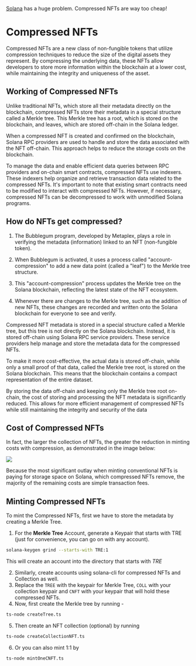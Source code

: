 
[Solana](https://solana.com) has a huge problem. Compressed NFTs are way too cheap!

# Compressed NFTs

Compressed NFTs are a new class of non-fungible tokens that utilize compression techniques to reduce the size of the digital assets they represent. By compressing the underlying data, these NFTs allow developers to store more information within the blockchain at a lower cost, while maintaining the integrity and uniqueness of the asset.

## Working of Compressed NFTs

Unlike traditional NFTs, which store all their metadata directly on the blockchain, compressed NFTs store their metadata in a special structure called a Merkle tree. This Merkle tree has a root, which is stored on the blockchain, and leaves, which are stored off-chain in the Solana ledger.

When a compressed NFT is created and confirmed on the blockchain, Solana RPC providers are used to handle and store the data associated with the NFT off-chain. This approach helps to reduce the storage costs on the blockchain.

To manage the data and enable efficient data queries between RPC providers and on-chain smart contracts, compressed NFTs use indexers. These indexers help organize and retrieve transaction data related to the compressed NFTs. It's important to note that existing smart contracts need to be modified to interact with compressed NFTs. However, if necessary, compressed NFTs can be decompressed to work with unmodified Solana programs.

## How do NFTs get compressed?

1. The Bubblegum program, developed by Metaplex, plays a role in verifying the metadata (information) linked to an NFT (non-fungible token).

2. When Bubblegum is activated, it uses a process called "account-compression" to add a new data point (called a "leaf") to the Merkle tree structure.

3. This "account-compression" process updates the Merkle tree on the Solana blockchain, reflecting the latest state of the NFT ecosystem.

4. Whenever there are changes to the Merkle tree, such as the addition of new NFTs, these changes are recorded and written onto the Solana blockchain for everyone to see and verify.

Compressed NFT metadata is stored in a special structure called a Merkle tree, but this tree is not directly on the Solana blockchain. Instead, it is stored off-chain using Solana RPC service providers. These service providers help manage and store the metadata data for the compressed NFTs.

To make it more cost-effective, the actual data is stored off-chain, while only a small proof of that data, called the Merkle tree root, is stored on the Solana blockchain. This means that the blockchain contains a compact representation of the entire dataset.

By storing the data off-chain and keeping only the Merkle tree root on-chain, the cost of storing and processing the NFT metadata is significantly reduced. This allows for more efficient management of compressed NFTs while still maintaining the integrity and security of the data

## Cost of Compressed NFTs

In fact, the larger the collection of NFTs, the greater the reduction in minting costs with compression, as demonstrated in the image below:

![](https://assets-global.website-files.com/5f973c97cf5aea614f93a26c/63c92ed90d7c51169250d500_SpfybawohX9MOEVXckdnnSXCJYgYjt9LeoF5Em02yZDypwdK8F06LdfEGb1iyWUiJmCPQ017IfxhDZo5Mt6c-OMwX1V4jvRzy-C_K3JyLKS9yE4kbCUji3mXb0hoHEszj5603Jrgl3bPQLxaoI9dXiZBzuDhByyO7sk_dw-P7xU9Yd2c4bdTS4p2SQ-x7w.png)

Because the most significant outlay when minting conventional NFTs is paying for storage space on Solana, which compressed NFTs remove, the majority of the remaining costs are simple transaction fees.

## Minting Compressed NFTs

To mint the Compressed NFTs, first we have to store the metadata by creating a Merkle Tree. 
1. For the **Merkle Tree** Account, generate a Keypair that starts with TRE (just for convenience, you can go on with any account).

```bash
solana-keygen grind --starts-with TRE:1
```

This will create an account into the directory that starts with *TRE*

2. Similarly, create accounts using solana-cli for compressed NFTs and Collection as well.
3. Replace the `TREE` with the keypair for Merkle Tree, `COLL` with your collection keypair and `CNFT` with your keypair that will hold these compressed NFTs.
4. Now, first create the Merkle tree by running - 
   
```bash
ts-node createTree.ts
```

5. Then create an NFT collection (optional) by running 

```bash
ts-node createCollectionNFT.ts
```

6. Or you can also mint 1:1 by 

```bash
ts-node mintOneCNFT.ts
```

